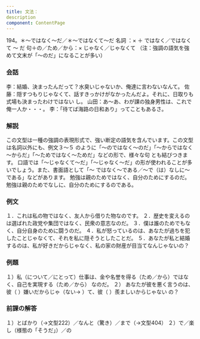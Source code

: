 ```yaml
---
title: 文法：
description
component: ContentPage
---
```



194。＊～ではなく～だ／＊～ではなくて～だ
名詞 ：× ＋ ではなく／ではなくて ～ だ
句＋の／ため／から：× じゃなく／じゃなくて
（注：強調の語気を強めて文末が「～のだ」になることが多い）
### 会話
李：結婚、決まったんだって？水臭いじゃないか、俺達に言わないなんて。
佐藤：隠すつもりじゃなくて、話すきっかけがなかったんだよ。それに、日取りも式場も決まったわけではない し。
山田：あ～あ、わが課の独身男性は、これで俺一人か・・・。
李：「待てば海路の日和あり」ってこともあるさ。
### 解説
この文型は一種の強調の表現形式で、強い断定の語気を含んでいます。この文型は名詞以外にも、例文３～５
のように「～のではなく～のだ」「～からではなく～からだ」「～ためではなく～ためだ」などの形で、様々な句 とも結びつきます。
口語では「～じゃなくて～だ」「～じゃなく～だ」の形が使われることが多いでしょう。また、書面語として「～ ではなく～である／～で（は）なしに～である」などがあります。
勉強は親のためではなく、自分のためにするのだ。
勉強は親のためでなしに、自分のためにするのである。
### 例文
１．これは私の物ではなく、友人から借りた物なのです。
２．歴史を変えるのは選ばれた政党や集団ではなく、民衆の意志なのだ。
３．僕は誰のためでもなく、自分自身のために闘うのだ。
４．私が怒っているのは、あなたが過ちを犯したことじゃなくて、それを私に隠そうとしたことだ。
５．あなたが私と結婚するのは、私が好きだからじゃなく、私の家の財産が目当てなんじゃないの？
### 例題
１）私（について／にとって）仕事は、金や名誉を得る（ため／から）ではなく、自己を実現する（ため／から）
なのだ。
２） あなたが彼を悪く言うのは、彼（ ）嫌いだからじゃ（ない→ ）て、彼（ ）羨ましいからじゃない の？
### 前課の解答
１）とばかり（→文型222）／なんと（驚き）／まで（→文型404）
２）で／楽し（様態の「そうだ」）／の
